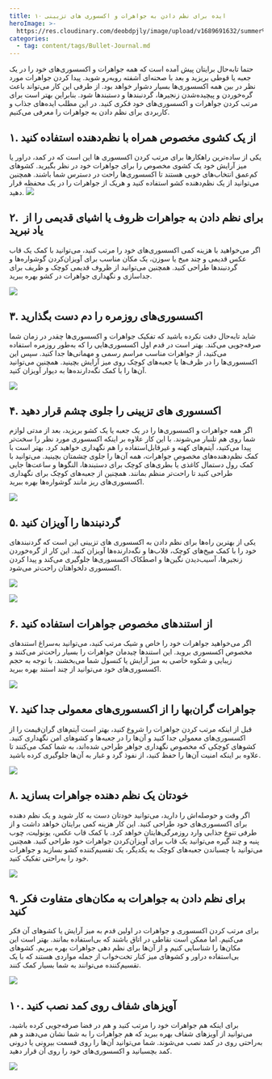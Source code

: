```yaml
---
title: ۱۰ ایده برای نظم دادن به جواهرات و اکسسوری های تزیینی
heroImage: >-
  https://res.cloudinary.com/deobdpjly/image/upload/v1689691632/summer%20house/jewelry_organizer_rb5g04.webp
categories:
  - tag: content/tags/Bullet-Journal.md
---
```


حتما تابه‌حال برایتان پیش آمده است که همه جواهرات و اکسسوری‌های خود را در یک جعبه یا قوطی بریزید و بعد با صحنه‌ای آشفته روبه‌رو شوید. پیدا کردن جواهرات مورد نظر در بین همه اکسسوری‌ها بسیار دشوار خواهد بود. از طرفی این کار می‌تواند باعث گره‌خوردن و پیچیده‌شدن زنجیرها، گردنبندها و دستبندها شود. بنابراین بهتر است برای مرتب کردن جواهرات و اکسسوری‌های خود فکری کنید. در این مطلب ایده‌های جذاب و کاربردی برای نظم دادن به جواهرات را معرفی می‌کنیم.

## ۱. از یک کشوی مخصوص همراه با نظم‌دهنده استفاده کنید

یکی از ساده‌ترین راهکارها برای مرتب کردن اکسسوری ها این است که در کمد، دراور یا میز آرایش خود یک کشوی مخصوص را برای جواهرات خود در نظر بگیرید. کشوهای کم‌عمق انتخاب‌های خوبی هستند تا اکسسوری‌ها راحت در دسترس شما باشند. همچنین می‌توانید از یک نظم‌دهنده کشو استفاده کنید و هریک از جواهرات را در یک محفظه قرار دهید.
![](https://res.cloudinary.com/deobdpjly/image/upload/v1689691543/summer%20house/1.drawer_brilvt.webp)

## ۲.  برای نظم دادن به جواهرات ظروف یا اشیای قدیمی را از یاد نبرید

اگر می‌خواهید با هزینه کمی اکسسوری‌های خود را مرتب کنید، می‌توانید با کمک یک قاب عکس قدیمی و چند میخ یا سوزن، یک مکان مناسب برای آویزان‌کردن گوشواره‌ها و گردنبندها طراحی کنید. همچنین می‌توانید از ظروف قدیمی کوچک و ظریف برای جداسازی و نگهداری جواهرات در کشو بهره ببرید. 

![](https://res.cloudinary.com/deobdpjly/image/upload/v1689691548/summer%20house/2.old_things_m4kuy5.webp)

## ۳. اکسسوری‌های روزمره را دم دست بگذارید

شاید تابه‌حال دقت نکرده باشید که تفکیک جواهرات و اکسسوری‌ها چقدر در زمان شما صرفه‌جویی می‌کند. بهتر است در قدم اول اکسسوری‌هایی را که به‌طور روزمره استفاده می‌کنید، از جواهرات مناسب مراسم رسمی و مهمانی‌ها جدا کنید. سپس این اکسسوری‌ها را در ظرف‌ها یا جعبه‌های کوچک روی میز آرایش بچینید. همچنین می‌توانید آن‌ها را با کمک نگه‌دارنده‌ها به دیوار آویزان کنید.

![](https://res.cloudinary.com/deobdpjly/image/upload/v1689691555/summer%20house/3.daily_accessories_fcwcxr.webp)

## ۴. اکسسوری های تزیینی را جلوی چشم قرار دهید

اگر همه جواهرات و اکسسوری‌ها را در یک جعبه یا یک کشو بریزید، بعد از مدتی لوازم شما روی هم تلنبار می‌شوند. با این کار علاوه بر اینکه اکسسوری مورد نظر را سخت‌تر پیدا می‌کنید، آیتم‌های کهنه و غیرقابل‌استفاده را هم نگهداری خواهید کرد. بهتر است با کمک نظم‌دهنده‌های مخصوص جواهرات، همه آن‌ها را جلوی چشمتان بچینید. می‌توانید با کمک رول دستمال کاغذی یا بطری‌های کوچک برای دستبندها، النگوها و ساعت‌ها جایی طراحی کنید تا راحت‌تر منظم بمانند. همچنین از جعبه‌های کوچک برای نگهداری اکسسوری‌های ریز مانند گوشواره‌ها بهره ببرید.

![](https://res.cloudinary.com/deobdpjly/image/upload/v1689691623/summer%20house/9.different_place_vcnrcg.webp)

## ۵. گردنبندها را آویزان کنید

یکی از بهترین راه‌ها برای نظم دادن به اکسسوری های تزیینی این است که گردنبندهای خود را با کمک میخ‌های کوچک، قلاب‌ها و نگه‌دارنده‌ها آویزان کنید. این کار از گره‌خوردن زنجیرها، آسیب‌دیدن نگین‌ها و اصطکاک اکسسوری‌ها جلوگیری می‌کند و پیدا کردن اکسسوری دلخواهتان راحت‌تر می‌شود. 

![](https://res.cloudinary.com/deobdpjly/image/upload/v1689691627/summer%20house/10_clear_accessories_storage_g4vz5j.webp)

![](https://res.cloudinary.com/deobdpjly/image/upload/v1689691573/summer%20house/5.hanging_accessories-2_pcecmh.webp)

## ۶. از استندهای مخصوص جواهرات استفاده کنید

اگر می‌خواهید جواهرات خود را خاص و شیک مرتب کنید، می‌توانید به‌سراغ استندهای مخصوص اکسسوری بروید. این استندها چیدمان جواهرات را بسیار راحت‌تر می‌کنند و زیبایی و شکوه خاصی به میز آرایش یا کنسول شما می‌بخشند. با توجه به حجم اکسسوری‌های خود می‌توانید از چند استند بهره ببرید.

![](https://res.cloudinary.com/deobdpjly/image/upload/v1689691583/summer%20house/6.stand_accessories_b9cmy3.webp)

## ۷. جواهرات گران‌بها را از اکسسوری‌های معمولی جدا کنید

قبل از اینکه مرتب کردن جواهرات را شروع کنید، بهتر است آیتم‌های گران‌قیمت را از اکسسوری‌های معمولی جدا کنید و آن‌ها را در جعبه‌ها و کشوهای امن نگهداری کنید. کشوهای کوچکی که مخصوص نگهداری جواهر طراحی شده‌اند، به شما کمک می‌کنند تا علاوه بر اینکه امنیت آن‌ها را حفظ کنید، از نفوذ گرد و غبار به آن‌ها جلوگیری کرده باشید.

![](https://res.cloudinary.com/deobdpjly/image/upload/v1689691601/summer%20house/7.store_accessories-2_g6jzhu.webp)

## ۸. خودتان یک نظم دهنده جواهرات بسازید

اگر وقت و حوصله‌اش را دارید، می‌توانید خودتان دست به کار شوید و یک نظم دهنده برای اکسسوری‌های خود طراحی کنید. این کار هزینه کمی برایتان خواهد داشت و از طرفی تنوع جذابی وارد روزمرگی‌هایتان خواهد کرد. با کمک قاب عکس، یونولیت، چوب پنبه و چند گیره می‌توانید یک قاب برای آویزان‌کردن جواهرات خود طراحی کنید. همچنین می‌توانید با چسباندن جعبه‌های کوچک به یکدیگر، یک تقسیم‌کننده کشو بسازید و جواهرات خود را به‌راحتی تفکیک کنید.

![](https://res.cloudinary.com/deobdpjly/image/upload/v1689691607/summer%20house/8.diy_accessories_organizer-1_gh3k7v.webp)

## ۹. برای نظم دادن به جواهرات به مکان‌های متفاوت فکر کنید

برای مرتب کردن اکسسوری و جواهرات در اولین قدم به میز آرایش یا کشوهای آن فکر می‌کنیم. اما ممکن است نقاطی در اتاق باشند که بی‌استفاده بمانند. بهتر است این مکان‌ها را شناسایی کنیم و از آن‌ها برای نظم دهی جواهرات بهره ببریم. کشوهای بی‌استفاده دراور و کشوهای میز کنار تخت‌خواب از جمله مواردی هستند که با یک تقسیم‌کننده می‌توانند به شما بسیار کمک کنند.

![](https://res.cloudinary.com/deobdpjly/image/upload/v1689691623/summer%20house/9.different_place_vcnrcg.webp)

## ۱۰. آویزهای شفاف روی کمد نصب کنید

برای اینکه هم جواهرات خود را مرتب کنید و هم در فضا صرفه‌جویی کرده باشید، می‌توانید از آویزهای شفاف بهره ببرید که هم جواهرات را به شما نشان می‌دهند و هم به‌راحتی روی در کمد نصب می‌شوند. شما می‌توانید آن‌ها را روی قسمت بیرونی یا درونی کمد بچسبانید و اکسسوری‌های خود را روی آن قرار دهید.

![](https://res.cloudinary.com/deobdpjly/image/upload/v1689691616/summer%20house/8.diy_accessories_organizer-2_pcyhwj.webp)

